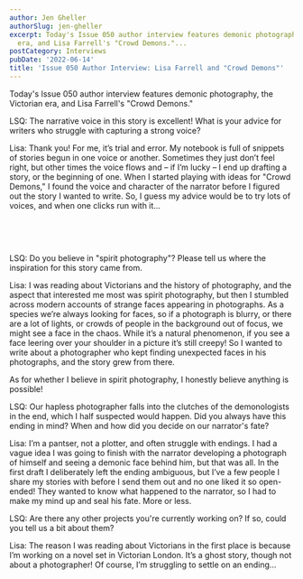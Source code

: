 ```yaml
---
author: Jen Gheller
authorSlug: jen-gheller
excerpt: Today's Issue 050 author interview features demonic photography, the Victorian
  era, and Lisa Farrell's "Crowd Demons."...
postCategory: Interviews
pubDate: '2022-06-14'
title: 'Issue 050 Author Interview: Lisa Farrell and "Crowd Demons"'
---
```

Today's Issue 050 author interview features demonic photography, the Victorian era, and Lisa Farrell's "Crowd Demons."

LSQ: The narrative voice in this story is excellent! What is your advice for writers who struggle with capturing a strong voice?

Lisa: Thank you! For me, it’s trial and error. My notebook is full of snippets of stories begun in one voice or another. Sometimes they just don’t feel right, but other times the voice flows and – if I’m lucky – I end up drafting a story, or the beginning of one. When I started playing with ideas for "Crowd Demons," I found the voice and character of the narrator before I figured out the story I wanted to write. So, I guess my advice would be to try lots of voices, and when one clicks run with it…

&nbsp;

&nbsp;

LSQ: Do you believe in "spirit photography"? Please tell us where the inspiration for this story came from.

Lisa: I was reading about Victorians and the history of photography, and the aspect that interested me most was spirit photography, but then I stumbled across modern accounts of strange faces appearing in photographs. As a species we’re always looking for faces, so if a photograph is blurry, or there are a lot of lights, or crowds of people in the background out of focus, we might see a face in the chaos. While it’s a natural phenomenon, if you see a face leering over your shoulder in a picture it’s still creepy! So I wanted to write about a photographer who kept finding unexpected faces in his photographs, and the story grew from there.

As for whether I believe in spirit photography, I honestly believe anything is possible!

LSQ: Our hapless photographer falls into the clutches of the demonologists in the end, which I half suspected would happen. Did you always have this ending in mind? When and how did you decide on our narrator's fate?

Lisa: I’m a pantser, not a plotter, and often struggle with endings. I had a vague idea I was going to finish with the narrator developing a photograph of himself and seeing a demonic face behind him, but that was all. In the first draft I deliberately left the ending ambiguous, but I’ve a few people I share my stories with before I send them out and no one liked it so open-ended! They wanted to know what happened to the narrator, so I had to make my mind up and seal his fate. More or less.

LSQ: Are there any other projects you're currently working on? If so, could you tell us a bit about them?

Lisa: The reason I was reading about Victorians in the first place is because I’m working on a novel set in Victorian London. It’s a ghost story, though not about a photographer! Of course, I’m struggling to settle on an ending…
